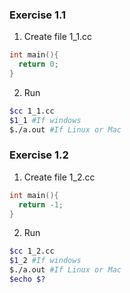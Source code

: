 ### Exercise 1.1
1. Create file 1_1.cc
```cc
int main(){
  return 0;
}
```
2. Run
```bash
$cc 1_1.cc
$1_1 #If windows
$./a.out #If Linux or Mac
```
### Exercise 1.2
1. Create file 1_2.cc
```cc
int main(){
  return -1;
}
```
2. Run
```bash
$cc 1_2.cc
$1_2 #If windows
$./a.out #If Linux or Mac
$echo $?
